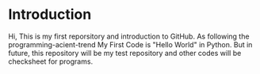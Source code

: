 # Introduction
Hi,
This is my first reporsitory and introduction to GitHub.
As following the programming-acient-trend My First Code is "Hello World" in Python.
But in future, this repository will be my test repository and other codes will be checksheet for programs.
